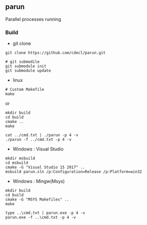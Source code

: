 
## parun 
Parallel processes running 

### Build 
- git clone 
```
git clone https://github.com/cdecl/parun.git

# git submodile 
git submodule init
git submodule update
```

- linux  
```
# Custom Makefile
make 
```
or  
```
mkdir build 
cd build
cmake .. 
make 
```
```
cat ../cmd.txt | ./parun -p 4 -v
./parun -f ../cmd.txt -p 4 -v
```

- Windows : Visual Studio
```
mkdir msbuild 
cd msbuild
cmake -G "Visual Studio 15 2017" ..
msbuild parun.sln /p:Configuration=Release /p:Platform=win32
```

- Windows : Mingw(Msys)
```
mkdir build 
cd build
cmake -G "MSYS Makefiles" ..
make	
```

```
type ..\cmd.txt | parun.exe -p 4 -v
parun.exe -f ..\cmd.txt -p 4 -v
```


